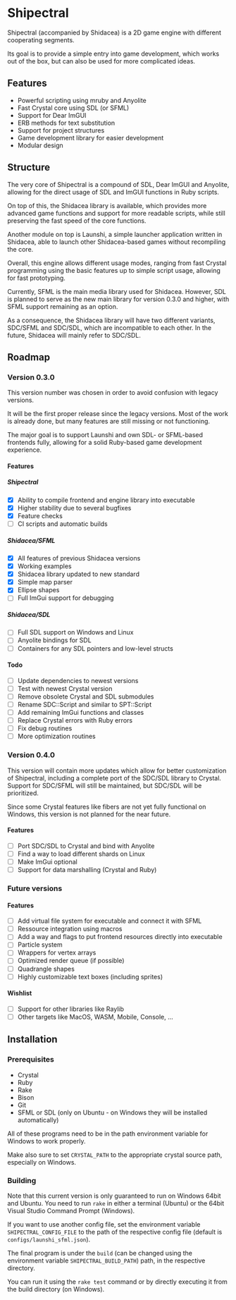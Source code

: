 # Shipectral

Shipectral (accompanied by Shidacea) is a 2D game engine with different cooperating segments.

Its goal is to provide a simple entry into game development, which works out of the box, but
can also be used for more complicated ideas.

## Features

* Powerful scripting using mruby and Anyolite
* Fast Crystal core using SDL (or SFML)
* Support for Dear ImGUI
* ERB methods for text substitution
* Support for project structures
* Game development library for easier development
* Modular design

## Structure

The very core of Shipectral is a compound of SDL, Dear ImGUI and Anyolite,
allowing for the direct usage of SDL and ImGUI functions in Ruby scripts.

On top of this, the Shidacea library is available,
which provides more advanced game functions and support
for more readable scripts, while still preserving the fast speed of
the core functions.

Another module on top is Launshi, a simple launcher application
written in Shidacea, able to launch other Shidacea-based games
without recompiling the core.

Overall, this engine allows different usage modes, ranging from fast
Crystal programming using the basic features up to simple script
usage, allowing for fast prototyping.

Currently, SFML is the main media library used for Shidacea.
However, SDL is planned to serve as the new main library for
version 0.3.0 and higher, with SFML support remaining as an option.

As a consequence, the Shidacea library will have two different
variants, SDC/SFML and SDC/SDL, which are incompatible to each other.
In the future, Shidacea will mainly refer to SDC/SDL.

## Roadmap

### Version 0.3.0

This version number was chosen in order to avoid confusion with legacy versions.

It will be the first proper release since the legacy versions. Most of the work
is already done, but many features are still missing or not functioning.

The major goal is to support Launshi and own SDL- or SFML-based frontends fully,
allowing for a solid Ruby-based game development experience.

#### Features

##### Shipectral

* [X] Ability to compile frontend and engine library into executable
* [X] Higher stability due to several bugfixes
* [X] Feature checks
* [ ] CI scripts and automatic builds

##### Shidacea/SFML

* [X] All features of previous Shidacea versions
* [X] Working examples
* [X] Shidacea library updated to new standard
* [X] Simple map parser
* [X] Ellipse shapes
* [ ] Full ImGui support for debugging

##### Shidacea/SDL

* [ ] Full SDL support on Windows and Linux
* [ ] Anyolite bindings for SDL
* [ ] Containers for any SDL pointers and low-level structs

#### Todo

* [ ] Update dependencies to newest versions
* [ ] Test with newest Crystal version
* [ ] Remove obsolete Crystal and SDL submodules
* [ ] Rename SDC::Script and similar to SPT::Script
* [ ] Add remaining ImGui functions and classes
* [ ] Replace Crystal errors with Ruby errors
* [ ] Fix debug routines
* [ ] More optimization routines

### Version 0.4.0

This version will contain more updates which allow for better customization of
Shipectral, including a complete port of the SDC/SDL library to Crystal.
Support for SDC/SFML will still be maintained, but SDC/SDL will be prioritized.

Since some Crystal features like fibers are not yet fully functional on Windows,
this version is not planned for the near future.

#### Features

* [ ] Port SDC/SDL to Crystal and bind with Anyolite
* [ ] Find a way to load different shards on Linux
* [ ] Make ImGui optional
* [ ] Support for data marshalling (Crystal and Ruby)

### Future versions

#### Features

* [ ] Add virtual file system for executable and connect it with SFML
* [ ] Ressource integration using macros
* [ ] Add a way and flags to put frontend resources directly into executable
* [ ] Particle system
* [ ] Wrappers for vertex arrays
* [ ] Optimized render queue (if possible)
* [ ] Quadrangle shapes
* [ ] Highly customizable text boxes (including sprites)

#### Wishlist

* [ ] Support for other libraries like Raylib
* [ ] Other targets like MacOS, WASM, Mobile, Console, ...

## Installation

### Prerequisites

* Crystal
* Ruby
* Rake
* Bison
* Git
* SFML or SDL (only on Ubuntu - on Windows they will be installed automatically)

All of these programs need to be in the path environment variable for Windows to work properly.

Make also sure to set `CRYSTAL_PATH` to the appropriate crystal source path, especially on Windows.

### Building

Note that this current version is only guaranteed to run on Windows 64bit and Ubuntu.
You need to run `rake` in either a terminal (Ubuntu) or the 64bit Visual Studio Command Prompt (Windows).

If you want to use another config file, set the environment variable `SHIPECTRAL_CONFIG_FILE`
to the path of the respective config file (default is `configs/launshi_sfml.json`).

The final program is under the `build` (can be changed using the environment variable `SHIPECTRAL_BUILD_PATH`)
path, in the respective directory.

You can run it using the `rake test` command or by directly executing it from the build directory (on Windows).
